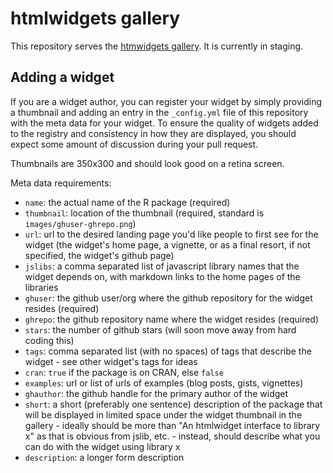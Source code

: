htmlwidgets gallery
===================

This repository serves the [htmwidgets gallery](http://hafen.github.io/htmlwidgetsgallery/).  It is currently in staging.

## Adding a widget

If you are a widget author, you can register your widget by simply providing a thumbnail and adding an entry in the `_config.yml` file of this repository with the meta data for your widget.  To ensure the quality of widgets added to the registry and consistency in how they are displayed, you should expect some amount of discussion during your pull request.

Thumbnails are 350x300 and should look good on a retina screen.

Meta data requirements:

- `name`: the actual name of the R package (required)
- `thumbnail`: location of the thumbnail (required, standard is `images/ghuser-ghrepo.png`)
- `url`: url to the desired landing page you'd like people to first see for the widget (the widget's home page, a vignette, or as a final resort, if not specified, the widget's github page)
- `jslibs`: a comma separated list of javascript library names that the widget depends on, with markdown links to the home pages of the libraries
- `ghuser`: the github user/org where the github repository for the widget resides (required)
- `ghrepo`: the github repository name where the widget resides (required)
- `stars`: the number of github stars (will soon move away from hard coding this)
- `tags`: comma separated list (with no spaces) of tags that describe the widget - see other widget's tags for ideas
- `cran`: `true` if the package is on CRAN, else `false`
- `examples`: url or list of urls of examples (blog posts, gists, vignettes)
- `ghauthor`: the github handle for the primary author of the widget
- `short`: a short (preferably one sentence) description of the package that will be displayed in limited space under the widget thumbnail in the gallery - ideally should be more than "An htmlwidget interface to library x" as that is obvious from jslib, etc. - instead, should describe what you can do with the widget using library x
- `description`: a longer form description

